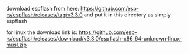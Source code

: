 download espflash from here: https://github.com/esp-rs/espflash/releases/tag/v3.3.0 and put it in this directory as simply espflash

for linux the download link is: https://github.com/esp-rs/espflash/releases/download/v3.3.0/espflash-x86_64-unknown-linux-musl.zip
